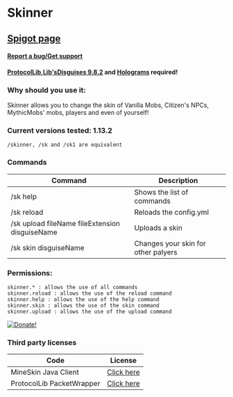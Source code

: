 # Skinner

## [Spigot page](https://www.spigotmc.org/resources/skinner.59452/)

#### [Report a bug/Get support](https://github.com/tigierrei/Skinner/issues)

#### [ProtocolLib](https://www.spigotmc.org/resources/protocollib.1997/),[Lib'sDisguises 9.8.2](https://www.spigotmc.org/resources/libs-disguises.32453/) and [Holograms](https://www.spigotmc.org/resources/holograms.4924/) required!

### Why should you use it:
Skinner allows you to change the skin of Vanilla Mobs, Citizen's NPCs, MythicMobs' mobs, players and even of yourself!

### Current versions tested: 1.13.2

    /skinner, /sk and /sk1 are equivalent​
    
### Commands

Command | Description
---------|------------
/sk help | Shows the list of commands
/sk reload | Reloads the config.yml
/sk upload fileName fileExtension disguiseName <disguiseDisplayName> | Uploads a skin
/sk skin disguiseName | Changes your skin for other palyers
  
### Permissions:
    skinner.* : allows the use of all commands
    skinner.reload : allows the use of the reload command
    skinner.help : allows the use of the help command
    skinner.skin : allows the use of the skin command
    skinner.upload : allows the use of the upload command

[![Donate!](https://proxy.spigotmc.org/c3159ca56058cc7d0de785cb0d2ba3473ac6a50d?url=https%3A%2F%2Fwww.umassmed.edu%2Fglobalassets%2Fmueller-lab-for-gene-therapy%2Fsupport-us-button.png)](https://www.paypal.me/tigierrei)

### Third party licenses
Code | License
--------|--------
MineSkin Java Client | [Click here](https://github.com/InventivetalentDev/MineskinClient/blob/master/LICENSE)
ProtocolLib PacketWrapper | [Click here](https://github.com/dmulloy2/PacketWrapper/blob/master/License.txt)
